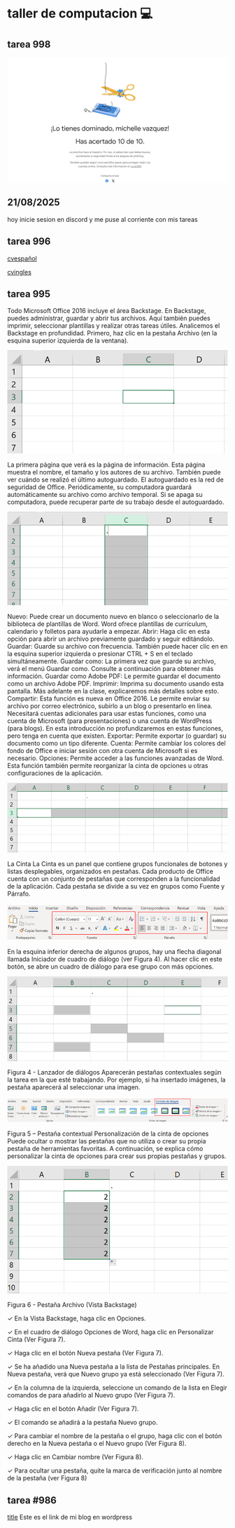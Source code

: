 # taller de computacion :computer:
## tarea 998

![tarea998](phishing.png)

## 21/08/2025 

hoy inicie sesion en discord y me puse al corriente con mis tareas

## tarea 996
[cvespañol](CV.pdf)

[cvingles](Cvingles.pdf)

## tarea 995

Todo Microsoft Office 2016 incluye el área Backstage. En Backstage, puedes administrar, guardar y abrir tus archivos. Aquí también puedes imprimir, seleccionar plantillas y realizar otras tareas útiles. Analicemos el Backstage en profundidad. Primero, haz clic en la pestaña Archivo (en la esquina superior izquierda de la ventana).

![tarea995](1.png)

La primera página que verá es la página de información. Esta página muestra el nombre, el tamaño y los autores de su archivo. También puede ver cuándo se realizó el último autoguardado. El autoguardado es la red de seguridad de Office. Periódicamente, su computadora guardará automáticamente su archivo como archivo temporal. Si se apaga su computadora, puede recuperar parte de su trabajo desde el autoguardado.

![tarea995](2.png)

Nuevo: Puede crear un documento nuevo en blanco o seleccionarlo de la biblioteca de plantillas de Word.
Word ofrece plantillas de currículum, calendario y folletos para ayudarle a empezar.
Abrir: Haga clic en esta opción para abrir un archivo previamente guardado y seguir editándolo.
Guardar: Guarde su archivo con frecuencia. También puede hacer clic en en la esquina superior izquierda o presionar CTRL + S en el teclado simultáneamente.
Guardar como: La primera vez que guarde su archivo, verá el menú Guardar como. Consulte a continuación para obtener más información.
Guardar como Adobe PDF: Le permite guardar el documento como un archivo Adobe PDF.
Imprimir: Imprima su documento usando esta pantalla. Más adelante en la clase, explicaremos más detalles sobre esto.
Compartir: Esta función es nueva en Office 2016. Le permite enviar su archivo por correo electrónico, subirlo a un blog o presentarlo en línea. Necesitará cuentas adicionales para usar estas funciones, como una cuenta de Microsoft (para presentaciones) o una cuenta de WordPress (para blogs).
En esta introducción no profundizaremos en estas funciones, pero tenga en cuenta que existen.
Exportar: Permite exportar (o guardar) su documento como un tipo diferente.
Cuenta: Permite cambiar los colores del fondo de Office e iniciar sesión con otra cuenta de Microsoft si es necesario.
Opciones: Permite acceder a las funciones avanzadas de Word. Esta función también permite reorganizar la cinta de opciones u otras configuraciones de la aplicación.

![tarea995](3.png)

La Cinta
La Cinta es un panel que contiene grupos funcionales de botones y listas desplegables, organizados en pestañas. Cada producto de Office cuenta con un conjunto de pestañas que corresponden a la funcionalidad de la aplicación. Cada pestaña se divide a su vez en grupos como Fuente y Párrafo.

![tarea995](44.png)

En la esquina inferior derecha de algunos grupos, hay una flecha diagonal llamada Iniciador de cuadro de diálogo (ver Figura 4). Al hacer clic en este botón, se abre un cuadro de diálogo para ese grupo con más opciones.

![tarea995](5.png)

Figura 4 - Lanzador de diálogos Aparecerán pestañas contextuales según la tarea en la que esté trabajando. Por ejemplo, si ha insertado imágenes, la pestaña aparecerá al seleccionar una imagen.

![tarea995](66.png)

Figura 5 – Pestaña contextual
Personalización de la cinta de opciones
Puede ocultar o mostrar las pestañas que no utiliza o crear su propia pestaña de herramientas favoritas. A continuación, se explica cómo personalizar la cinta de opciones para crear sus propias pestañas y grupos.

![tarea995](7.png)

Figura 6 - Pestaña Archivo (Vista Backstage)

✓ En la Vista Backstage, haga clic en Opciones.

✓ En el cuadro de diálogo Opciones de Word, haga clic en Personalizar Cinta (Ver Figura 7).

✓ Haga clic en el botón Nueva pestaña (Ver Figura 7).

✓ Se ha añadido una Nueva pestaña a la lista de Pestañas principales. En Nueva pestaña, verá que Nuevo grupo ya está seleccionado (Ver Figura 7).

✓ En la columna de la izquierda, seleccione un comando de la lista en Elegir comandos de para añadirlo al Nuevo grupo (Ver Figura 7).

✓ Haga clic en el botón Añadir (Ver Figura 7).

✓ El comando se añadirá a la pestaña Nuevo grupo.

✓ Para cambiar el nombre de la pestaña o el grupo, haga clic con el botón derecho en la Nueva pestaña o el Nuevo grupo (Ver Figura 8).

✓ Haga clic en Cambiar nombre (Ver Figura 8).

✓ Para ocultar una pestaña, quite la marca de verificación junto al nombre de la pestaña (ver Figura 8)


## tarea #986
[title](https://wp220300398-oizwt.wordpress.com/)
Este es el link de mi blog en wordpress
